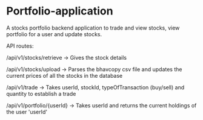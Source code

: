 # Portfolio-application
A stocks portfolio backend application to trade and view stocks, view portfolio for a user and update stocks.


API routes:

/api/v1/stocks/retrieve
  -> Gives the stock details

  
/api/v1/stocks/upload
  -> Parses the bhavcopy csv file and updates the current prices of all the stocks in the database

  
/api/v1/trade
  -> Takes userId, stockId, typeOfTransaction (buy/sell) and quantity to establish a trade

  
/api/v1/portfolio/{userId}
  -> Takes userId and returns the current holdings of the user 'userId'

